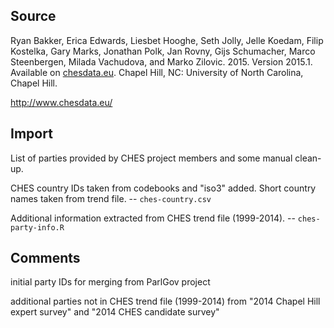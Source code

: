 ## Source

Ryan Bakker, Erica Edwards, Liesbet Hooghe, Seth Jolly, Jelle Koedam, Filip Kostelka, Gary Marks, Jonathan Polk, Jan Rovny, Gijs Schumacher, Marco Steenbergen, Milada Vachudova, and Marko Zilovic. 2015. Version 2015.1. Available on [chesdata.eu](http://www.chesdata.eu). Chapel Hill, NC: University of North Carolina, Chapel Hill.

http://www.chesdata.eu/

## Import

List of parties provided by CHES project members and some manual clean-up.

CHES country IDs taken from codebooks and "iso3" added. Short country names taken from trend file. -- `ches-country.csv`

Additional information extracted from CHES trend file (1999-2014). -- `ches-party-info.R`

## Comments

initial party IDs for merging from ParlGov project

additional parties not in CHES trend file (1999-2014) from "2014 Chapel Hill expert survey" and "2014 CHES candidate survey"
